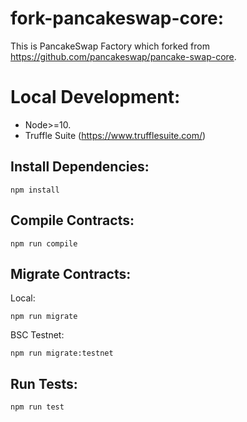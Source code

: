 # fork-pancakeswap-core:
This is PancakeSwap Factory which forked from https://github.com/pancakeswap/pancake-swap-core.
# Local Development:
- Node>=10.
- Truffle Suite (https://www.trufflesuite.com/)
## Install Dependencies:
```
npm install
```
## Compile Contracts:

```
npm run compile
```

## Migrate Contracts:
Local:
```
npm run migrate
```
BSC Testnet:
```
npm run migrate:testnet
```
## Run Tests:
```
npm run test
```
